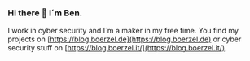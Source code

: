 ### Hi there 👋 I´m Ben.
I work in cyber security and I´m a maker in my free time.
You find my projects on [https://blog.boerzel.de](https://blog.boerzel.de) or cyber security stuff on [https://blog.boerzel.it/](https://blog.boerzel.it/).

<!--
**bboerzel/bboerzel** is a ✨ _special_ ✨ repository because its `README.md` (this file) appears on your GitHub profile.

Here are some ideas to get you started:

- 🔭 I’m currently working on ...
- 🌱 I’m currently learning ...
- 👯 I’m looking to collaborate on ...
- 🤔 I’m looking for help with ...
- 💬 Ask me about ...
- 📫 How to reach me: ...
- 😄 Pronouns: ...
- ⚡ Fun fact: ...
-->
